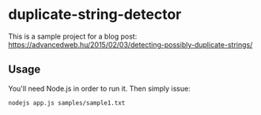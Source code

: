 # duplicate-string-detector

This is a sample project for a blog post: https://advancedweb.hu/2015/02/03/detecting-possibly-duplicate-strings/

## Usage

You'll need Node.js in order to run it. Then simply issue:

```nodejs app.js samples/sample1.txt```

